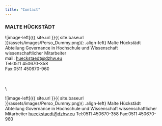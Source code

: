```yaml
---
title: "Contact"
---
```


### MALTE HÜCKSTÄDT

![image-left]({{ site.url }}{{ site.baseurl }}/assets/images/Perso_Dummy.png){: .align-left} Malte Hückstädt\
Abteilung Governance in Hochschule und Wissenschaft\
wissenschaftlicher Mitarbeiter\
mail: hueckstaedt@dzhw.eu\
Tel:0511 450670-358\
Fax:0511 450670-960

\
\
\

![image-left]({{ site.url }}{{ site.baseurl }}/assets/images/Perso_Dummy.png){: .align-left} Malte Hückstädt  Abteilung Governance in Hochschule und Wissenschaft  wissenschaftlicher Mitarbeiter  hueckstaedt@dzhw.eu  Tel:0511 450670-358  Fax:0511 450670-960
